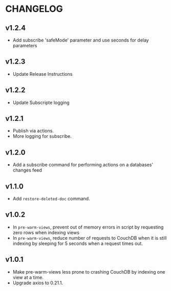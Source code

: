 # CHANGELOG

## v1.2.4
- Add subscribe 'safeMode' parameter and use seconds for delay parameters

## v1.2.3
- Update Release Instructions

## v1.2.2
- Update Subscripte logging

## v1.2.1
- Publish via actions.
- More logging for subscribe.

## v1.2.0
- Add a subscribe command for performing actions on a databases' changes feed

## v1.1.0
- Add `restore-deleted-doc` command.


## v1.0.2
- In `pre-warm-views`, prevent out of memory errors in script by requesting zero rows when indexing views
- In `pre-warm-views`, reduce number of requests to CouchDB when it is still indexing by sleeping for 5 seconds when a request times out. 

## v1.0.1
- Make pre-warm-views less prone to crashing CouchDB by indexing one view at a time.
- Upgrade axios to 0.21.1.


